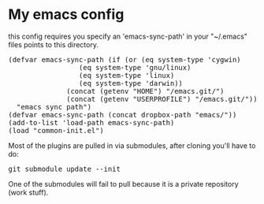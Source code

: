 # My emacs config
this config requires you specify an 'emacs-sync-path' in your "~/.emacs" files points to this directory.

<pre>
(defvar emacs-sync-path (if (or (eq system-type 'cygwin)
			     (eq system-type 'gnu/linux)
			     (eq system-type 'linux)
			     (eq system-type 'darwin))
			  (concat (getenv "HOME") "/emacs.git/")
			  (concat (getenv "USERPROFILE") "/emacs.git/"))
  "emacs sync path")
(defvar emacs-sync-path (concat dropbox-path "emacs/"))
(add-to-list 'load-path emacs-sync-path)
(load "common-init.el")
</pre>

Most of the plugins are pulled in via submodules,  after cloning you'll have to do:
<pre>
git submodule update --init
</pre>

One of the submodules will fail to pull because it is a private repository (work stuff).

